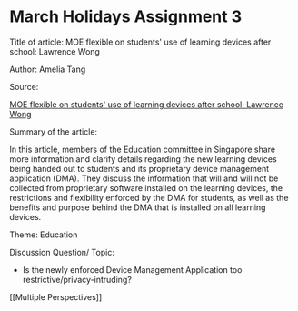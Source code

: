 # March Holidays Assignment 3

Title of article: MOE flexible on students' use of learning devices after school: Lawrence Wong

Author: Amelia Tang

Source: 

[MOE flexible on students' use of learning devices after school: Lawrence Wong](https://www.straitstimes.com/singapore/parenting-education/moe-flexible-on-students-use-of-learning-devices-after-school-lawrence)

Summary of the article:

In this article, members of the Education committee in Singapore share more information and clarify details regarding the new learning devices being handed out to students and its proprietary device management application (DMA). They discuss the information that will and will not be collected from proprietary software installed on the learning devices, the restrictions and flexibility enforced by the DMA for students, as well as the benefits and purpose behind the DMA that is installed on all learning devices.

Theme: Education

Discussion Question/ Topic:

- Is the newly enforced Device Management Application too restrictive/privacy-intruding?

[[Multiple Perspectives]]
